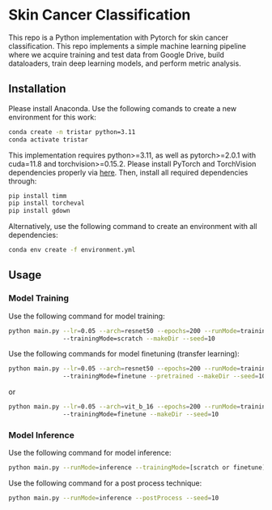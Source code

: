 # Skin Cancer Classification

This repo is a Python implementation with Pytorch for skin cancer classification. This repo implements a simple machine learning pipeline where we acquire training and test data from Google Drive, build dataloaders, train deep learning models, and perform metric analysis.

## Installation

Please install Anaconda. Use the following comands to create a new environment for this work:

```bash
conda create -n tristar python=3.11
conda activate tristar
```

This implementation requires python>=3.11, as well as pytorch>=2.0.1 with cuda=11.8 and torchvision>=0.15.2. Please install PyTorch and TorchVision dependencies properly via [here](https://pytorch.org/get-started/locally/). Then, install all required dependencies through:

```bash
pip install timm
pip install torcheval
pip install gdown
```

Alternatively, use the following command to create an environment with all dependencies:

```bash
conda env create -f environment.yml
```

## Usage

### Model Training
Use the following command for model training:

```bash
python main.py --lr=0.05 --arch=resnet50 --epochs=200 --runMode=training 
               --trainingMode=scratch --makeDir --seed=10
```

Use the following commands for model finetuning (transfer learning):

```bash
python main.py --lr=0.05 --arch=resnet50 --epochs=200 --runMode=training
               --trainingMode=finetune --pretrained --makeDir --seed=10
```

or 

```bash
python main.py --lr=0.05 --arch=vit_b_16 --epochs=200 --runMode=training
               --trainingMode=finetune --makeDir --seed=10
```

### Model Inference
Use the following command for model inference:

```bash
python main.py --runMode=inference --trainingMode=[scratch or finetune] --seed=10
```

Use the following command for a post process technique:

```bash
python main.py --runMode=inference --postProcess --seed=10
```


